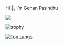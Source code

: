 Hi 👋, I’m Gehan Pasindhu

![](https://komarev.com/ghpvc/?username=GehanPasindhu&color=brightgreen)

![trophy](https://github-profile-trophy.vercel.app/?username=GehanPasindhu&no-frame=true&margin-w=5&no-bg=true&theme=alduin)
<!--![Anurag's GitHub stats](https://github-readme-stats.vercel.app/api?username=GehanPasindhu&count-private=true&show_icons=true)-->
[![Top Langs](https://github-readme-stats.vercel.app/api/top-langs/?username=GehanPasindhu&count-private=true&layout=compact)](https://github.com/anuraghazra/github-readme-stats)

<!---
GehanPasindhu/GehanPasindhu is a ✨ special ✨ repository because its `README.md` (this file) appears on your GitHub profile.
You can click the Preview link to take a look at your changes.
--->
